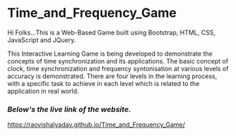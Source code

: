 # Time_and_Frequency_Game

Hi Folks...This is a Web-Based Game built using Bootstrap, HTML, CSS, JavaScript and JQuery. 

This Interactive Learning Game is being developed to demonstrate the concepts of time synchronization and its applications. The basic concept of clock, time synchronization and frequency syntonisation at various levels of accuracy is demonstrated. There are four levels in the learning process, with a specific task to achieve in each level which is related to the application in real world.

<h3><b><i>Below's the live link of the website.</i></b></h3>

https://raovishalyadav.github.io/Time_and_Frequency_Game/
